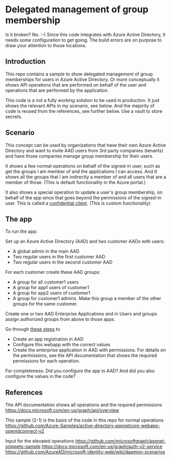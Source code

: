 # Delegated management of group membership 

Is it broken? No. :-) Since this code integrates with Azure Active Directory, it needs some configuration to get going. The build errors are on purpose to draw your attention to those locations.

## Introduction 
This repo contains a sample to show delegated management of group memberships for users in Azure Active Directory. Or more conceptually it shows API operations that are performed on behalf of the user and operations that are performed by the application.

This code is a not a fully working solution to be used in production. It just shows the relevant APIs in my scenario, see below. And the majority of code is reused from the references, see further below. Use a vault to store secrets.

## Scenario
This concept can be used by organizations that have their own Azure Active Directory and want to invite AAD users from 3rd party companies (tenants) and have those companies manage group membership for their users.

It shows a few normal operations on behalf of the signed-in user, such as get the groups I am member of and the applications I can access. And tt shows all the groups that I am indirectly a member of and all users that are a member of those. (This is default functionality in the Azure portal.)

It also shows a special operation to update a user's group membership, on behalf of the app since that goes beyond the permissions of the signed-in user. This is called a [confidential client](https://docs.microsoft.com/en-us/azure/active-directory/develop/authentication-flows-app-scenarios). (This is custom functionality)

## The app
To run the app: ​

Set up an Azure Active Directory (AAD) and two customer AADs with users​: 
* A global admin in the main AAD
* Two regular users in the first customer AAD
* Two regular users in the second customer AAD

For each customer create these AAD groups​:
* A group for all customer1 users
* A group for app1 users of customer1
* A group for app2 users of customer1
* A group for customer1 admins. Make this group a member of the other groups for the same customer.

Create one or two AAD Enterprise Applications and in Users and groups assign authorized groups from above to those apps. 

Go through [these steps](https://github.com/Azure-Samples/active-directory-aspnetcore-webapp-openidconnect-v2/tree/master/2-WebApp-graph-user/2-1-Call-MSGraph) to
* Create an app registration in AAD
* Configure this webapp with the correct values
* Create the enterprise application in AAD with permissions​. For details on the permissions, see the API documentation that shows the required permissions for each operation.

For completeness: Did you configure the app in AAD? And did you also configure the values in the code?

## References
The API documentation shows all operations and the required permissions
https://docs.microsoft.com/en-us/graph/api/overview

This sample (2-1) is the basis of the code in this repo for normal operations
https://github.com/Azure-Samples/active-directory-aspnetcore-webapp-openidconnect-v2

Input for the elevated operations
https://github.com/microsoftgraph/aspnet-snippets-sample
https://docs.microsoft.com/en-us/graph/auth-v2-service
https://github.com/AzureAD/microsoft-identity-web/wiki/daemon-scenarios
